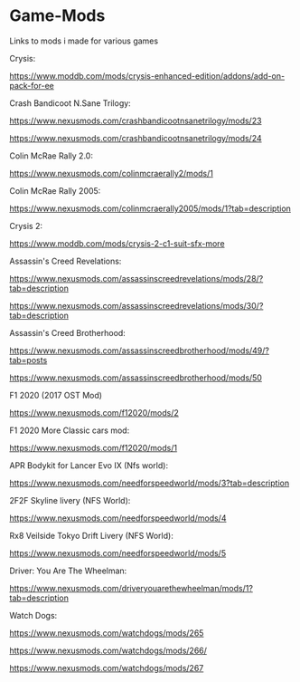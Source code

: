 # Game-Mods
Links to mods i made for various games
 
Crysis:

https://www.moddb.com/mods/crysis-enhanced-edition/addons/add-on-pack-for-ee
 
Crash Bandicoot N.Sane Trilogy:

https://www.nexusmods.com/crashbandicootnsanetrilogy/mods/23

https://www.nexusmods.com/crashbandicootnsanetrilogy/mods/24

Colin McRae Rally 2.0:

https://www.nexusmods.com/colinmcraerally2/mods/1
 
Colin McRae Rally 2005:

https://www.nexusmods.com/colinmcraerally2005/mods/1?tab=description
 
Crysis 2:

https://www.moddb.com/mods/crysis-2-c1-suit-sfx-more

Assassin's Creed Revelations:
 
https://www.nexusmods.com/assassinscreedrevelations/mods/28/?tab=description
 
https://www.nexusmods.com/assassinscreedrevelations/mods/30/?tab=description
 
Assassin's Creed Brotherhood:

https://www.nexusmods.com/assassinscreedbrotherhood/mods/49/?tab=posts

https://www.nexusmods.com/assassinscreedbrotherhood/mods/50
 
F1 2020 (2017 OST Mod)

https://www.nexusmods.com/f12020/mods/2
 
F1 2020 More Classic cars mod:
 
https://www.nexusmods.com/f12020/mods/1
 
APR Bodykit for Lancer Evo IX (Nfs world):
 
https://www.nexusmods.com/needforspeedworld/mods/3?tab=description

2F2F Skyline livery (NFS World):

https://www.nexusmods.com/needforspeedworld/mods/4

Rx8 Veilside Tokyo Drift Livery (NFS World):

https://www.nexusmods.com/needforspeedworld/mods/5

Driver: You Are The Wheelman:

https://www.nexusmods.com/driveryouarethewheelman/mods/1?tab=description

Watch Dogs:

https://www.nexusmods.com/watchdogs/mods/265

https://www.nexusmods.com/watchdogs/mods/266/

https://www.nexusmods.com/watchdogs/mods/267



 
